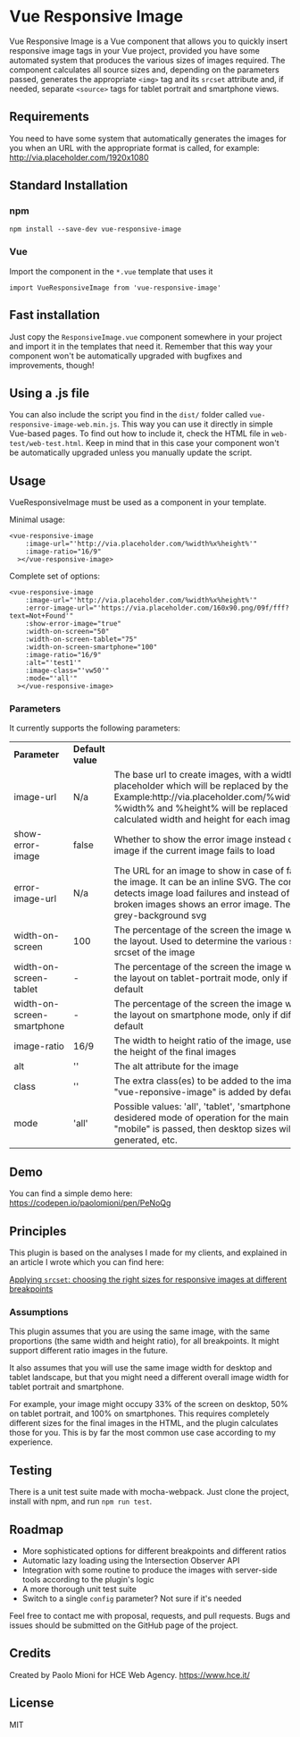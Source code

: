 # Vue Responsive Image

Vue Responsive Image is a Vue component that allows you to quickly 
insert responsive image tags in your Vue project, provided you have some automated 
system that produces the various sizes of images required. The component calculates 
all source sizes and, depending on the parameters passed, generates the appropriate
`<img>` tag and its `srcset` attribute and, if needed, separate `<source>` tags
 for tablet portrait and smartphone views.
 
## Requirements
You need to have some system that automatically generates the images for you
when an URL with the appropriate format is called, for example:
http://via.placeholder.com/1920x1080
 
## Standard Installation

### npm

``` npm install --save-dev vue-responsive-image ``` 

### Vue

Import the component in the `*.vue` template that uses it

``` import VueResponsiveImage from 'vue-responsive-image' ```

## Fast installation

Just copy the `ResponsiveImage.vue` component somewhere in your project and import it in the templates that need it. 
Remember that this way your component won't be automatically upgraded with 
bugfixes and improvements, though! 

## Using a .js file

You can also include the script you find in the `dist/` folder called `vue-responsive-image-web.min.js`. This
way you can use it directly in simple Vue-based pages. To find out how to include it, check the HTML file in `web-test/web-test.html`.
Keep in mind that in this case your component won't be automatically upgraded unless you manually update the script.

## Usage
   
VueResponsiveImage must be used as a component in your template.

Minimal usage:

```
<vue-responsive-image
    :image-url="'http://via.placeholder.com/%width%x%height%'"
    :image-ratio="16/9"
  ></vue-responsive-image>
```

Complete set of options:

```
<vue-responsive-image
    :image-url="'http://via.placeholder.com/%width%x%height%'"
    :error-image-url="'https://via.placeholder.com/160x90.png/09f/fff?text=Not+Found'"
    :show-error-image="true"
    :width-on-screen="50"
    :width-on-screen-tablet="75"
    :width-on-screen-smartphone="100"
    :image-ratio="16/9"
    :alt="'test1'"
    :image-class="'vw50'"
    :mode="'all'"
  ></vue-responsive-image>
```

### Parameters

It currently supports the following parameters:

<table>
  <tr><td><b>Parameter</b></td><td><b>Default value</b></td><td></td></tr>
  <tr><td>image-url</td><td>N/a</td><td>The base url to create images, with a width and height placeholder which will be replaced by the component. Example:http://via.placeholder.com/%width%x%height%. %width% and %height% will be replaced with the calculated width and height for each image.</td></tr>
  <tr><td>show-error-image</td><td>false</td><td>Whether to show the error image instead of the broken image if the current image fails to load</td></tr>
  <tr><td>error-image-url</td><td>N/a</td><td>The URL for an image to show in case of failure to load the image. It can be an inline SVG. The component now detects image load failures and instead of showing broken images shows an error image. The default is a grey-background svg</td></tr>
  <tr><td>width-on-screen</td><td>100</td><td>The percentage of the screen the image will occupy in the layout. Used to determine the various s0izes for the srcset of the image</td></tr>
  <tr><td>width-on-screen-tablet</td><td>-</td><td>The percentage of the screen the image will occupy in the layout on tablet-portrait mode, only if different from default</td></tr>
  <tr><td>width-on-screen-smartphone</td><td>-</td><td>The percentage of the screen the image will occupy in the layout on smartphone mode, only if different from default</td></tr>
  <tr><td>image-ratio</td><td>16/9</td><td>The width to height ratio of the image, used to determine the height of the final images</td></tr>
  <tr><td>alt</td><td>''</td><td>The alt attribute for the image</td></tr>
  <tr><td>class</td><td>''</td><td>The extra class(es) to be added to the image. The class "vue-reponsive-image" is added by default</td></tr>
  <tr><td>mode</td><td>'all'</td><td>Possible values: 'all', 'tablet', 'smartphone', 'mobile'. The desidered mode of operation for the main image, if only "mobile" is passed, then desktop sizes will not be generated, etc.</td></tr>
</table>


## Demo
You can find a simple demo here: https://codepen.io/paolomioni/pen/PeNoQg


## Principles
This plugin is based on the analyses I made for my clients, and explained in an article I wrote which you can find here:

[Applying `srcset`: choosing the right sizes for responsive images at different breakpoints](https://medium.com/hceverything/applying-srcset-choosing-the-right-sizes-for-responsive-images-at-different-breakpoints-a0433450a4a3)


### Assumptions
This plugin assumes that you are using the same image, with the same proportions (the same width and height ratio), for all breakpoints. It might support different ratio images in the future.

It also assumes that you will use the same image width for desktop and tablet landscape, but that you might need a different overall image width for tablet portrait and smartphone. 

For example, your image might occupy 33% of the screen on desktop, 50% on tablet portrait, and 100% on smartphones. This requires completely different
sizes for the final images in the HTML, and the plugin calculates those for you.
This is by far the most common use case according to my experience.

## Testing
There is a unit test suite made with mocha-webpack. Just clone the project, install with npm, and run `npm run test`.

## Roadmap

- More sophisticated options for different breakpoints and different ratios
- Automatic lazy loading using the Intersection Observer API
- Integration with some routine to produce the images with server-side tools 
according to the plugin's logic
- A more thorough unit test suite
- Switch to a single `config` parameter? Not sure if it's needed

Feel free to contact me with proposal, requests, and pull requests.
Bugs and issues should be submitted on the GitHub page of the project. 

## Credits 
Created by Paolo Mioni for HCE Web Agency.
https://www.hce.it/

## License
MIT
